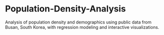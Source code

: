 # Population-Density-Analysis
Analysis of population density and demographics using public data from Busan, South Korea, with regression modeling and interactive visualizations.
